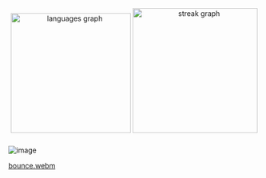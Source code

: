 <div align="center">
  <img src="https://github-readme-stats.vercel.app/api/top-langs?username=2lag&locale=en&hide_title=false&layout=compact&card_width=300&langs_count=8&theme=midnight-purple&hide_border=true&order=2&custom_title=langs" height="240" alt="languages graph"  />
  <img src="https://streak-stats.demolab.com?user=2lag&locale=en&mode=daily&theme=midnight-purple&hide_border=true&border_radius=5&date_format=j M[ Y]&order=3" height="250" alt="streak graph"  />
</div>

###

![image](https://github.com/user-attachments/assets/51cd5b69-c556-42af-ae1b-184d34e40ca5)

[bounce.webm](https://github.com/2lag/2lag/assets/96544487/40df2d3e-8332-45ea-bfd7-7ce4e224db1f)
